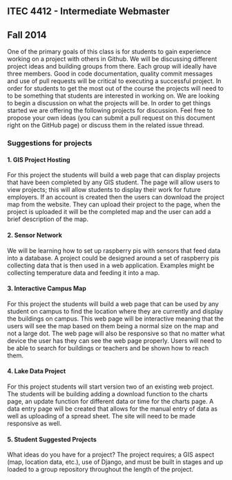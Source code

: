 ## ITEC 4412 - Intermediate Webmaster
## Fall 2014 
One of the primary goals of this class is for students to gain experience working on a project with others in Github.  We will be discussing different project ideas and building groups from there.  Each group will ideally have three members.  Good in code documentation, quality commit messages and use of pull requests will be critical to executing a successful project.  In order for students to get the most out of the course the projects will need to to be something that students are interested in working on.  We are looking to begin a discussion on what the projects will be.  In order to get things started we are offering the following projects for discussion.  Feel free to propose your own ideas (you can submit a pull request on this document right on the GitHub page) or discuss them in the related issue thread.

### Suggestions for projects

#### 1. GIS Project Hosting
For this project the students will build a web page that can display projects that have been completed by any GIS student. The page will allow users to view projects; this will allow students to display their work for future employers. If an account is created then the users can download the project map from the website. They can upload their project to the page, when the project is uploaded it will be the completed map and the user can add a brief description of the map. 

#### 2. Sensor Network
We will be learning how to set up raspberry pis with sensors that feed data into a database.  A project could be designed around a set of raspberry pis collecting data that is then used in a web application.  Examples might be collecting temperature data and feeding it into a map.


#### 3. Interactive Campus Map
For this project the students will build a web page that can be used by any student on campus to find the location where they are currently and display the buildings on campus. This web page will be interactive meaning that the users will see the map based on them being a normal size on the map and not a large dot. The web page will also be responsive so that no matter what device the user has they can see the web page properly. Users will need to be able to search for buildings or teachers and be shown how to reach them.

#### 4. Lake Data Project
For this project students will start version two of an existing web project. The students will be building adding a download function to the charts page, an update function for different data or time for the charts page. A data entry page will be created that allows for the manual entry of data as well as uploading of a spread sheet. The site will need to be made responsive as well. 

#### 5. Student Suggested Projects
What ideas do you have for a project? The project requires; a GIS aspect (map, location data, etc.), use of Django, and must be built in stages and up loaded to a group repository throughout the length of the project.
